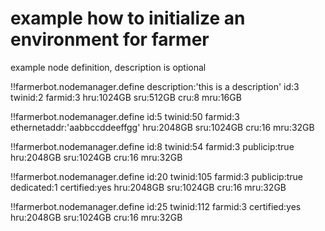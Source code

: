 
# example how to initialize an environment for farmer


example node definition, description is optional

!!farmerbot.nodemanager.define
    description:'this is a description'
    id:3 
    twinid:2
    farmid:3
    hru:1024GB
    sru:512GB
    cru:8
    mru:16GB

!!farmerbot.nodemanager.define
    id:5
    twinid:50
    farmid:3
    ethernetaddr:'aabbccddeeffgg'
    hru:2048GB
    sru:1024GB
    cru:16
    mru:32GB

!!farmerbot.nodemanager.define
    id:8
    twinid:54
    farmid:3
    publicip:true
    hru:2048GB
    sru:1024GB
    cru:16
    mru:32GB

!!farmerbot.nodemanager.define
    id:20
    twinid:105
    farmid:3
    publicip:true
    dedicated:1
    certified:yes
    hru:2048GB
    sru:1024GB
    cru:16
    mru:32GB

!!farmerbot.nodemanager.define
    id:25
    twinid:112
    farmid:3
    certified:yes
    hru:2048GB
    sru:1024GB
    cru:16
    mru:32GB